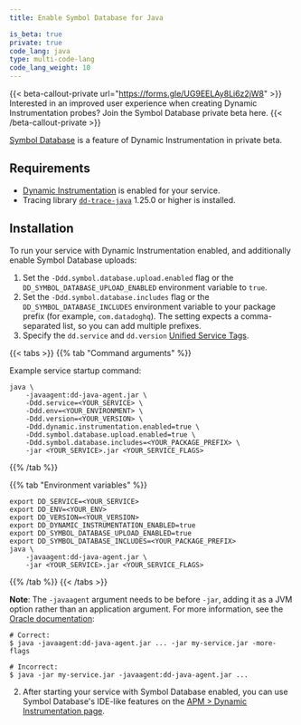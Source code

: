 ```yaml
---
title: Enable Symbol Database for Java

is_beta: true
private: true
code_lang: java
type: multi-code-lang
code_lang_weight: 10
---
```


{{< beta-callout-private url="https://forms.gle/UG9EELAy8Li6z2jW8" >}}
Interested in an improved user experience when creating Dynamic Instrumentation probes? Join the Symbol Database private beta here.
{{< /beta-callout-private >}}

[Symbol Database][6] is a feature of Dynamic Instrumentation in private beta.

## Requirements

- [Dynamic Instrumentation][1] is enabled for your service.
- Tracing library [`dd-trace-java`][6] 1.25.0 or higher is installed.

## Installation

To run your service with Dynamic Instrumentation enabled, and additionally enable Symbol Database uploads:

1. Set the `-Ddd.symbol.database.upload.enabled` flag or the `DD_SYMBOL_DATABASE_UPLOAD_ENABLED` environment variable to `true`.
2. Set the `-Ddd.symbol.database.includes` flag or the `DD_SYMBOL_DATABASE_INCLUDES` environment variable to your package prefix (for example, `com.datadoghq`). The setting expects a comma-separated list, so you can add multiple prefixes.
3. Specify the `dd.service` and `dd.version` [Unified Service Tags][5].

{{< tabs >}}
{{% tab "Command arguments" %}}

Example service startup command:
```shell
java \
    -javaagent:dd-java-agent.jar \
    -Ddd.service=<YOUR_SERVICE> \
    -Ddd.env=<YOUR_ENVIRONMENT> \
    -Ddd.version=<YOUR_VERSION> \
    -Ddd.dynamic.instrumentation.enabled=true \
    -Ddd.symbol.database.upload.enabled=true \
    -Ddd.symbol.database.includes=<YOUR_PACKAGE_PREFIX> \
    -jar <YOUR_SERVICE>.jar <YOUR_SERVICE_FLAGS>
```
{{% /tab %}}

{{% tab "Environment variables" %}}

```shell
export DD_SERVICE=<YOUR_SERVICE>
export DD_ENV=<YOUR_ENV>
export DD_VERSION=<YOUR_VERSION>
export DD_DYNAMIC_INSTRUMENTATION_ENABLED=true
export DD_SYMBOL_DATABASE_UPLOAD_ENABLED=true
export DD_SYMBOL_DATABASE_INCLUDES=<YOUR_PACKAGE_PREFIX>
java \
    -javaagent:dd-java-agent.jar \
    -jar <YOUR_SERVICE>.jar <YOUR_SERVICE_FLAGS>
```
{{% /tab %}}
{{< /tabs >}}

   **Note**: The `-javaagent` argument needs to be before `-jar`, adding it as a JVM option rather than an application argument. For more information, see the [Oracle documentation][3]:

   ```
   # Correct:
   $ java -javaagent:dd-java-agent.jar ... -jar my-service.jar -more-flags

   # Incorrect:
   $ java -jar my-service.jar -javaagent:dd-java-agent.jar ...
   ```

2. After starting your service with Symbol Database enabled, you can use Symbol Database's IDE-like features on the [APM > Dynamic Instrumentation page][4].

[1]: /dynamic_instrumentation
[2]: https://app.datadoghq.com/account/settings/agent/latest?platform=overview
[3]: https://docs.oracle.com/javase/7/docs/technotes/tools/solaris/java.html
[4]: https://app.datadoghq.com/dynamic-instrumentation
[5]: /getting_started/tagging/unified_service_tagging
[6]: /dynamic_instrumentation/symdb
